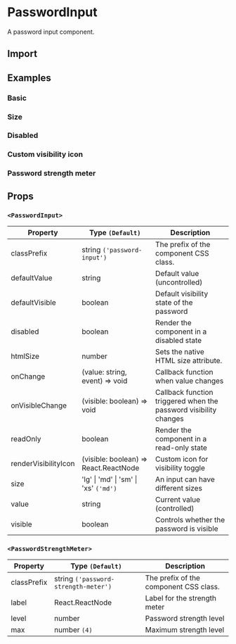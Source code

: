 # PasswordInput

A password input component.

## Import

<!--{include:<import-guide>}-->

## Examples

### Basic

<!--{include:`basic.md`}-->

### Size

<!--{include:`size.md`}-->

### Disabled

<!--{include:`disabled.md`}-->

### Custom visibility icon

<!--{include:`custom-icon.md`}-->

### Password strength meter

<!--{include:`password-strength-meter.md`}-->

## Props

### `<PasswordInput>`

| Property             | Type `(Default)`                      | Description                                                      |
| -------------------- | ------------------------------------- | ---------------------------------------------------------------- |
| classPrefix          | string `('password-input')`           | The prefix of the component CSS class.                           |
| defaultValue         | string                                | Default value (uncontrolled)                                     |
| defaultVisible       | boolean                               | Default visibility state of the password                         |
| disabled             | boolean                               | Render the component in a disabled state                         |
| htmlSize             | number                                | Sets the native HTML size attribute.                             |
| onChange             | (value: string, event) => void        | Callback function when value changes                             |
| onVisibleChange      | (visible: boolean) => void            | Callback function triggered when the password visibility changes |
| readOnly             | boolean                               | Render the component in a read-only state                        |
| renderVisibilityIcon | (visible: boolean) => React.ReactNode | Custom icon for visibility toggle                                |
| size                 | 'lg' \| 'md' \| 'sm' \| 'xs' `('md')` | An input can have different sizes                                |
| value                | string                                | Current value (controlled)                                       |
| visible              | boolean                               | Controls whether the password is visible                         |

### `<PasswordStrengthMeter>`

| Property    | Type `(Default)`                     | Description                            |
| ----------- | ------------------------------------ | -------------------------------------- |
| classPrefix | string `('password-strength-meter')` | The prefix of the component CSS class. |
| label       | React.ReactNode                      | Label for the strength meter           |
| level       | number                               | Password strength level                |
| max         | number `(4)`                         | Maximum strength level                 |
